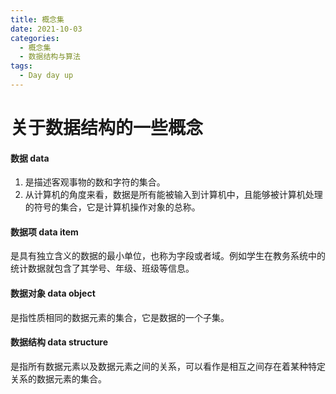```yaml
---
title: 概念集
date: 2021-10-03
categories:
  - 概念集
  - 数据结构与算法
tags:
  - Day day up
---
```


# 关于数据结构的一些概念

#### 数据 data
1. 是描述客观事物的数和字符的集合。
2. 从计算机的角度来看，数据是所有能被输入到计算机中，且能够被计算机处理的符号的集合，它是计算机操作对象的总称。

#### 数据项 data item
是具有独立含义的数据的最小单位，也称为字段或者域。例如学生在教务系统中的统计数据就包含了其学号、年级、班级等信息。

#### 数据对象 data object
是指性质相同的数据元素的集合，它是数据的一个子集。

#### 数据结构 data structure
是指所有数据元素以及数据元素之间的关系，可以看作是相互之间存在着某种特定关系的数据元素的集合。
